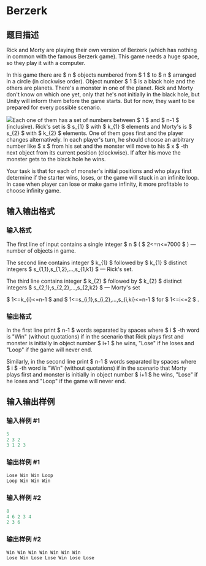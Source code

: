 # Berzerk

## 题目描述

Rick and Morty are playing their own version of Berzerk (which has nothing in common with the famous Berzerk game). This game needs a huge space, so they play it with a computer.

In this game there are $ n $ objects numbered from $ 1 $ to $ n $ arranged in a circle (in clockwise order). Object number $ 1 $ is a black hole and the others are planets. There's a monster in one of the planet. Rick and Morty don't know on which one yet, only that he's not initially in the black hole, but Unity will inform them before the game starts. But for now, they want to be prepared for every possible scenario.

![](https://cdn.luogu.com.cn/upload/vjudge_pic/CF786A/4581566160d89c6e337f9c80481a09310fbff76c.png)Each one of them has a set of numbers between $ 1 $ and $ n-1 $ (inclusive). Rick's set is $ s_{1} $ with $ k_{1} $ elements and Morty's is $ s_{2} $ with $ k_{2} $ elements. One of them goes first and the player changes alternatively. In each player's turn, he should choose an arbitrary number like $ x $ from his set and the monster will move to his $ x $ -th next object from its current position (clockwise). If after his move the monster gets to the black hole he wins.

Your task is that for each of monster's initial positions and who plays first determine if the starter wins, loses, or the game will stuck in an infinite loop. In case when player can lose or make game infinity, it more profitable to choose infinity game.

## 输入输出格式

### 输入格式

The first line of input contains a single integer $ n $ ( $ 2<=n<=7000 $ ) — number of objects in game.

The second line contains integer $ k_{1} $ followed by $ k_{1} $ distinct integers $ s_{1,1},s_{1,2},...,s_{1,k1} $ — Rick's set.

The third line contains integer $ k_{2} $ followed by $ k_{2} $ distinct integers $ s_{2,1},s_{2,2},...,s_{2,k2} $ — Morty's set

$ 1<=k_{i}<=n-1 $ and $ 1<=s_{i,1},s_{i,2},...,s_{i,ki}<=n-1 $ for $ 1<=i<=2 $ .

### 输出格式

In the first line print $ n-1 $ words separated by spaces where $ i $ -th word is "Win" (without quotations) if in the scenario that Rick plays first and monster is initially in object number $ i+1 $ he wins, "Lose" if he loses and "Loop" if the game will never end.

Similarly, in the second line print $ n-1 $ words separated by spaces where $ i $ -th word is "Win" (without quotations) if in the scenario that Morty plays first and monster is initially in object number $ i+1 $ he wins, "Lose" if he loses and "Loop" if the game will never end.

## 输入输出样例

### 输入样例 #1

```cpp
5
2 3 2
3 1 2 3

```
### 输出样例 #1

```cpp
Lose Win Win Loop
Loop Win Win Win

```
### 输入样例 #2

```cpp
8
4 6 2 3 4
2 3 6

```
### 输出样例 #2

```cpp
Win Win Win Win Win Win Win
Lose Win Lose Lose Win Lose Lose

```
